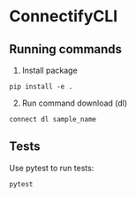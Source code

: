 # ConnectifyCLI

## Running commands
1. Install package
```shell
pip install -e .
```
2. Run command download (dl)
```shell
connect dl sample_name
```

## Tests
Use pytest to run tests:
```python
pytest
```